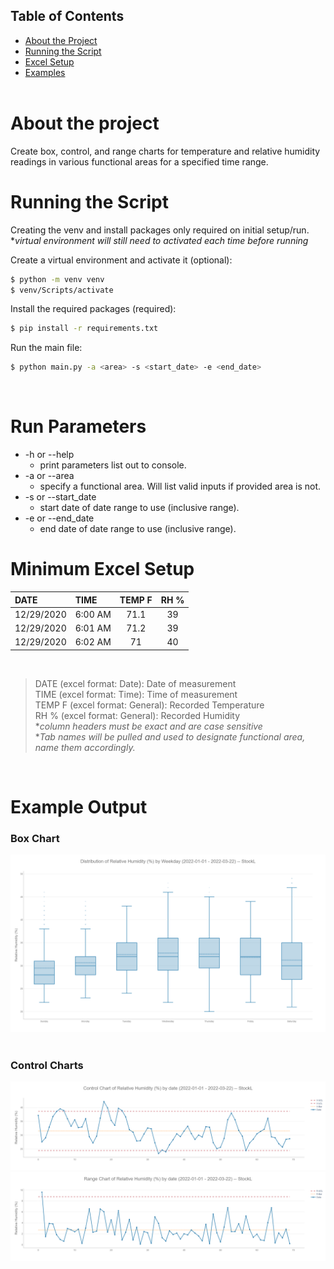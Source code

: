 
## Table of Contents

- [About the Project](#about-the-project)
- [Running the Script](#running-the-script)
- [Excel Setup](#minimum-excel-setup)
- [Examples](#example-output)
</br></br>

# About the project
Create box, control, and range charts for temperature and relative humidity readings in various functional areas for a specified time range.
</br>

# Running the Script

Creating the venv and install packages only required on initial setup/run.  
**virtual environment will still need to activated each time before running*

Create a virtual environment and activate it (optional):
```sh
$ python -m venv venv
$ venv/Scripts/activate
```
Install the required packages (required):
```sh
$ pip install -r requirements.txt
```
Run the main file:
```sh
$ python main.py -a <area> -s <start_date> -e <end_date>
```
</br>

# Run Parameters

* -h or --help
    * print parameters list out to console.
* -a or --area
    * specify a functional area. Will list valid inputs if provided area is not.
* -s or --start_date
    * start date of date range to use (inclusive range).
* -e or --end_date
    * end date of date range to use (inclusive range).

# Minimum Excel Setup

| DATE       | TIME    | TEMP F | RH % |
| :--        | :--     |  :--:  | :--: |
| 12/29/2020 | 6:00 AM |  71.1  |  39  |
| 12/29/2020 | 6:01 AM |  71.2  |  39  |
| 12/29/2020 | 6:02 AM |   71   |  40  |

</br>

>DATE (excel format: Date): Date of measurement  
>TIME (excel format: Time): Time of measurement  
>TEMP F (excel format: General): Recorded Temperature  
>RH % (excel format: General): Recorded Humidity  
> **column headers must be exact and are case sensitive*  
> **Tab names will be pulled and used to designate functional area, name them accordingly.*

</br>

# Example Output

### Box Chart
<img src="examples/StockL_RH_Day_2022-01-01_2022-03-22-BoxChart.png">
</br></br>

### Control Charts
<img src="examples/StockL_RH_DATE_2022-01-01_2022-03-22-ControlChart.png">
<img src="examples/StockL_RH_DATE_2022-01-01_2022-03-22-RangeChart.png">
